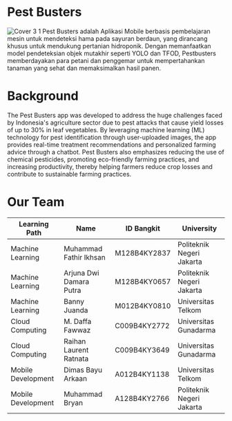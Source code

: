 # Pest Busters

![Cover 3 1](https://github.com/user-attachments/assets/6d7cd4f0-3f6b-44de-8f56-18b3bc6988fd)
Pest Busters adalah Aplikasi Mobile berbasis pembelajaran mesin untuk mendeteksi hama pada sayuran berdaun, yang dirancang khusus untuk mendukung pertanian hidroponik. Dengan memanfaatkan model pendeteksian objek mutakhir seperti YOLO dan TFOD, Pestbusters memberdayakan para petani dan penggemar untuk mempertahankan tanaman yang sehat dan memaksimalkan hasil panen.

# Background

The Pest Busters app was developed to address the huge challenges faced by Indonesia's agriculture sector due to pest attacks that cause yield losses of up to 30% in leaf vegetables. By leveraging machine learning (ML) technology for pest identification through user-uploaded images, the app provides real-time treatment recommendations and personalized farming advice through a chatbot. Pest Busters also emphasizes reducing the use of chemical pesticides, promoting eco-friendly farming practices, and increasing productivity, thereby helping farmers reduce crop losses and contribute to sustainable farming practices.

# Our Team

| Learning Path  | Name | ID Bangkit | University |
| ------------- | ------------- |------------- | ------------- |
| Machine Learning  | Muhammad Fathir Ikhsan  | M128B4KY2837  | Politeknik Negeri Jakarta  |
| Machine Learning  |  Arjuna Dwi Damara Putra  | M128B4KY0657  | Politeknik Negeri Jakarta  |
| Machine Learning  | Banny Juanda  | M012B4KY0810  | Universitas Telkom  |
| Cloud Computing  | M. Daffa Fawwaz  | C009B4KY2772  | Universitas Gunadarma  |
| Cloud Computing  | Raihan Laurent Ratnata  | C009B4KY3649  | Universitas Gunadarma  |
| Mobile Development  | Dimas Bayu Arkaan  | A012B4KY1138  | Universitas Telkom  |
| Mobile Development  | Muhammad Bryan  | A128B4KY2766  | Politeknik Negeri Jakarta  |

